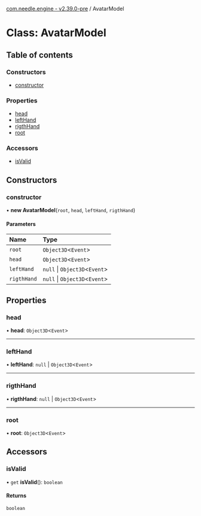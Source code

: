 [com.needle.engine - v2.39.0-pre](../README.md) / AvatarModel

# Class: AvatarModel

## Table of contents

### Constructors

- [constructor](AvatarModel.md#constructor)

### Properties

- [head](AvatarModel.md#head)
- [leftHand](AvatarModel.md#lefthand)
- [rigthHand](AvatarModel.md#rigthhand)
- [root](AvatarModel.md#root)

### Accessors

- [isValid](AvatarModel.md#isvalid)

## Constructors

### constructor

• **new AvatarModel**(`root`, `head`, `leftHand`, `rigthHand`)

#### Parameters

| Name | Type |
| :------ | :------ |
| `root` | `Object3D`<`Event`\> |
| `head` | `Object3D`<`Event`\> |
| `leftHand` | ``null`` \| `Object3D`<`Event`\> |
| `rigthHand` | ``null`` \| `Object3D`<`Event`\> |

## Properties

### head

• **head**: `Object3D`<`Event`\>

___

### leftHand

• **leftHand**: ``null`` \| `Object3D`<`Event`\>

___

### rigthHand

• **rigthHand**: ``null`` \| `Object3D`<`Event`\>

___

### root

• **root**: `Object3D`<`Event`\>

## Accessors

### isValid

• `get` **isValid**(): `boolean`

#### Returns

`boolean`
